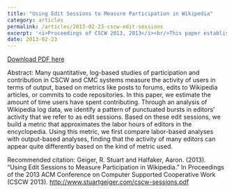 ```yaml
---
title: "Using Edit Sessions to Measure Participation in Wikipedia"
category: articles
permalink: /articles/2013-02-23-cscw-edit-sessions
excerpt: '<i>Proceedings of CSCW 2013, 2013</i><br/>This paper establishes a quantitative metric for measuring editor activity through temporal edit sessions.'
date: 2013-02-23
---
```


<a href='http://www.stuartgeiger.com/cscw-sessions.pdf'>Download PDF here</a>

Abstract: Many quantitative, log-based studies of participation and contribution in CSCW and CMC systems measure the activity of users in terms of output, based on metrics like posts to forums, edits to Wikipedia articles, or commits to code repositories. In this paper, we estimate the amount of time users have spent contributing. Through an analysis of Wikipedia log data, we identify a pattern of punctuated bursts in editors’ activity that we refer to as edit sessions. Based on these edit sessions, we build a metric that approximates the labor hours of editors in the encyclopedia. Using this metric, we first compare labor-based analyses with output-based analyses, finding that the activity of many editors can appear quite differently based on the kind of metric used.

 Recommended citation: Geiger, R. Stuart and Halfaker, Aaron. (2013). “Using Edit Sessions to Measure Participation in Wikipedia.” In Proceedings of the 2013 ACM Conference on Computer Supported Cooperative Work (CSCW 2013). http://www.stuartgeiger.com/cscw-sessions.pdf